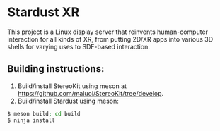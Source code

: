# Stardust XR

This project is a Linux display server that reinvents human-computer interaction for all kinds of XR, from putting 2D/XR apps into various 3D shells for varying uses to SDF-based interaction.


## Building instructions:

1. Build/install StereoKit using meson at https://github.com/maluoi/StereoKit/tree/develop.
2. Build/install Stardust using meson:
```bash
$ meson build; cd build
$ ninja install
```
